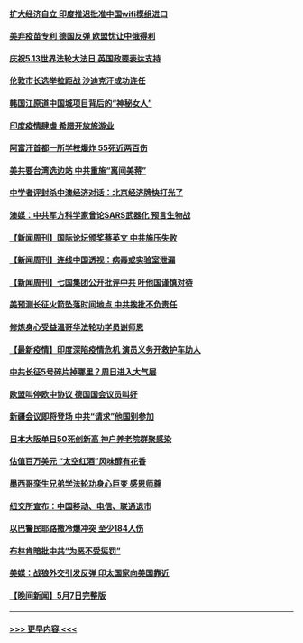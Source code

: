#### [扩大经济自立 印度推迟批准中国wifi模组进口](../pages/prog202/a103114162.md?t=05091152) 
#### [美弃疫苗专利 德国反弹 欧盟忧让中俄得利](../pages/prog202/a103114139.md?t=05091152) 
#### [庆祝5.13世界法轮大法日 英国政要表达支持](../pages/prog202/a103114117.md?t=05091152) 
#### [伦敦市长选举拉距战 沙迪克汗成功连任](../pages/prog202/a103114122.md?t=05091152) 
#### [韩国江原道中国城项目背后的“神秘女人”](../pages/prog202/a103114061.md?t=05091152) 
#### [印度疫情肆虐 希腊开放旅游业](../pages/prog202/a103113935.md?t=05091152) 
#### [阿富汗首都一所学校爆炸 55死近两百伤](../pages/prog202/a103113923.md?t=05091152) 
#### [美共要台湾选边站 中共重施“离间美蒋”](../pages/prog202/a103113245.md?t=05091152) 
#### [中学者评封杀中澳经济对话：北京经济牌快打光了](../pages/prog202/a103113925.md?t=05091152) 
#### [澳媒：中共军方科学家曾论SARS武器化 预言生物战](../pages/prog202/a103113902.md?t=05091152) 
#### [【新闻周刊】国际论坛颁奖蔡英文 中共施压失败](../pages/prog202/a103113958.md?t=05091152) 
#### [【新闻周刊】连线中国透视：病毒或实验室泄漏](../pages/prog202/a103113943.md?t=05091152) 
#### [【新闻周刊】七国集团公开批评中共 吁他国谨慎对待](../pages/prog202/a103113917.md?t=05091152) 
#### [美预测长征火箭坠落时间地点 中共挨批不负责任](../pages/prog202/a103113891.md?t=05091152) 
#### [修炼身心受益温哥华法轮功学员谢师恩](../pages/prog202/a103113880.md?t=05091152) 
#### [【最新疫情】印度深陷疫情危机 演员义务开救护车助人](../pages/prog202/a103113773.md?t=05091152) 
#### [中共长征5号碎片掉哪里？周日进入大气层](../pages/prog202/a103113763.md?t=05091152) 
#### [欧盟叫停欧中协议 德国国会议员叫好](../pages/prog202/a103113716.md?t=05091152) 
#### [新疆会议即将登场 中共“请求”他国别参加](../pages/prog202/a103113559.md?t=05091152) 
#### [日本大阪单日50死创新高 神户养老院群聚感染](../pages/prog202/a103113496.md?t=05091152) 
#### [估值百万美元 “太空红酒”风味醇有花香](../pages/prog202/a103113522.md?t=05091152) 
#### [墨西哥孪生兄弟学法轮功身心巨变 感恩师尊](../pages/prog202/a103113527.md?t=05091152) 
#### [纽交所宣布：中国移动、电信、联通退市](../pages/prog202/a103113504.md?t=05091152) 
#### [以巴警民耶路撒冷爆冲突 至少184人伤](../pages/prog202/a103113474.md?t=05091152) 
#### [布林肯暗批中共“为恶不受惩罚”](../pages/prog202/a103113478.md?t=05091152) 
#### [美媒：战狼外交引发反弹 印太国家向美国靠近](../pages/prog202/a103113477.md?t=05091152) 
#### [【晚间新闻】5月7日完整版](../pages/prog202/a103113422.md?t=05091152) 

----
#### [ >>> 更早内容 <<< ](../indexes/prog202-earlier.md)
